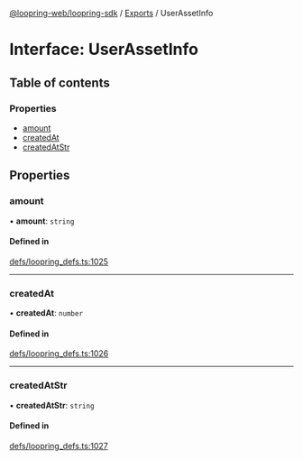 [@loopring-web/loopring-sdk](../README.md) / [Exports](../modules.md) / UserAssetInfo

# Interface: UserAssetInfo

## Table of contents

### Properties

- [amount](UserAssetInfo.md#amount)
- [createdAt](UserAssetInfo.md#createdat)
- [createdAtStr](UserAssetInfo.md#createdatstr)

## Properties

### amount

• **amount**: `string`

#### Defined in

[defs/loopring_defs.ts:1025](https://github.com/Loopring/loopring_sdk/blob/300ee65/src/defs/loopring_defs.ts#L1025)

___

### createdAt

• **createdAt**: `number`

#### Defined in

[defs/loopring_defs.ts:1026](https://github.com/Loopring/loopring_sdk/blob/300ee65/src/defs/loopring_defs.ts#L1026)

___

### createdAtStr

• **createdAtStr**: `string`

#### Defined in

[defs/loopring_defs.ts:1027](https://github.com/Loopring/loopring_sdk/blob/300ee65/src/defs/loopring_defs.ts#L1027)
